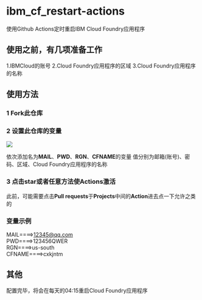 # ibm_cf_restart-actions
使用Github Actions定时重启IBM Cloud Foundry应用程序

## 使用之前，有几项准备工作
1.IBMCloud的账号
2.Cloud Foundry应用程序的区域
3.Cloud Foundry应用程序的名称

## 使用方法

### 1 Fork此仓库

### 2 设置此仓库的变量

![](http://sennqm.iwater.pw/images/2020/06/16/TIM20200616181839.png)

依次添加名为**MAIL**、**PWD**、**RGN**、**CFNAME**的变量
值分别为邮箱(账号)、密码、区域、Cloud Foundry应用程序的名称

### 3 点击star或者任意方法使Actions激活

此前，可能需要点击**Pull requests**于**Projects**中间的**Action**进去点一下允许之类的

### 变量示例
MAIL====>12345@qq.com  
PWD====>123456QWER  
RGN====>us-south  
CFNAME====>cxkjntm  

## 其他

配置完毕，将会在每天的04:15重启Cloud Foundry应用程序
